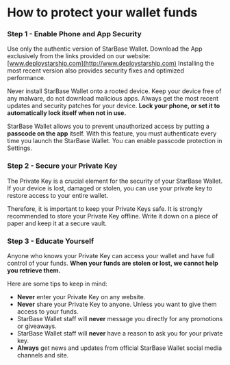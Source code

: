 # How to protect your wallet funds

### Step 1 - Enable Phone and App Security

Use only the authentic version of StarBase Wallet. Download the App exclusively from the links provided on our website: [www.deploystarship.com](http://www.deploystarship.com) Installing the most recent version also provides security fixes and optimized performance.

Never install StarBase Wallet onto a rooted device. Keep your device free of any malware, do not download malicious apps. Always get the most recent updates and security patches for your device. **Lock your phone, or set it to automatically lock itself when not in use.**

StarBase Wallet allows you to prevent unauthorized access by putting a **passcode on the app** itself. With this feature, you must authenticate every time you launch the StarBase Wallet. You can enable passcode protection in Settings.

### Step 2 - Secure your Private Key 

The Private Key is a crucial element for the security of your StarBase Wallet. If your device is lost, damaged or stolen, you can use your private key to restore access to your entire wallet. 

Therefore, it is important to keep your Private Keys safe. It is strongly recommended to store your Private Key offline. Write it down on a piece of paper and keep it at a secure vault.

### Step 3 - Educate Yourself

Anyone who knows your Private Key can access your wallet and have full control of your funds. **When your funds are stolen or lost, we cannot help you retrieve them.**

Here are some tips to keep in mind:

- **Never** enter your Private Key on any website.
- **Never** share your Private Key to anyone. Unless you want to give them access to your funds.
- StarBase Wallet staff will **never** message you directly for any promotions or giveaways.
- StarBase Wallet staff will **never** have a reason to ask you for your private key.
- **Always** get news and updates from official StarBase Wallet social media channels and site.
